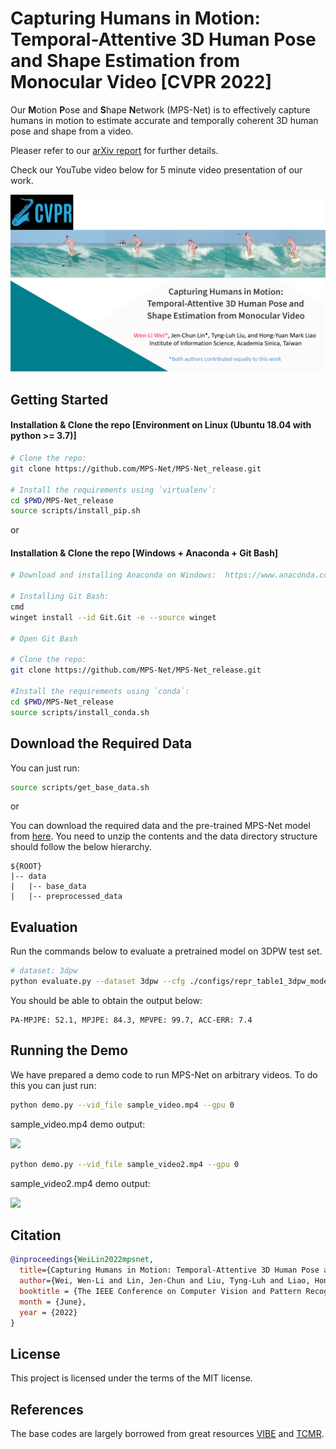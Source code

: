 # Capturing Humans in Motion: Temporal-Attentive 3D Human Pose and Shape Estimation from Monocular Video [CVPR 2022]

Our **M**otion **P**ose and **S**hape **N**etwork (MPS-Net) is to effectively capture humans in motion to estimate accurate and temporally coherent 3D human pose and shape from a video.

Pleaser refer to our [arXiv report](https://arxiv.org/abs/2203.08534) for further details.

Check our YouTube video below for 5 minute video presentation of our work.

[![PaperVideo](https://github.com/MPS-Net/MPS-Net/blob/gh-pages/Fig.png)](https://www.youtube.com/watch?v=lBZikM1vM60)

## Getting Started 

#### Installation & Clone the repo [Environment on Linux (Ubuntu 18.04 with python >= 3.7)]

```bash
# Clone the repo:
git clone https://github.com/MPS-Net/MPS-Net_release.git

# Install the requirements using `virtualenv`: 
cd $PWD/MPS-Net_release
source scripts/install_pip.sh
```
or

#### Installation & Clone the repo [Windows + Anaconda + Git Bash]

```bash
# Download and installing Anaconda on Windows:  https://www.anaconda.com/products/distribution#windows

# Installing Git Bash: 
cmd
winget install --id Git.Git -e --source winget

# Open Git Bash

# Clone the repo:
git clone https://github.com/MPS-Net/MPS-Net_release.git

#Install the requirements using `conda`: 
cd $PWD/MPS-Net_release
source scripts/install_conda.sh
```

## Download the Required Data 

You can just run:

```bash
source scripts/get_base_data.sh
```

or

You can download the required data and the pre-trained MPS-Net model from [here](https://drive.google.com/drive/folders/1YTdq-9vP3E_eGDZXhxbHmxqDY6UIN_Cb?usp=sharing). 
You need to unzip the contents and the data directory structure should follow the below hierarchy.

```
${ROOT}  
|-- data  
|   |-- base_data  
|   |-- preprocessed_data  
```

## Evaluation

Run the commands below to evaluate a pretrained model on 3DPW test set.

```bash
# dataset: 3dpw
python evaluate.py --dataset 3dpw --cfg ./configs/repr_table1_3dpw_model.yaml --gpu 0
```

You should be able to obtain the output below:

```shell script
PA-MPJPE: 52.1, MPJPE: 84.3, MPVPE: 99.7, ACC-ERR: 7.4
```

## Running the Demo

We have prepared a demo code to run MPS-Net on arbitrary videos. 
To do this you can just run:

```bash
python demo.py --vid_file sample_video.mp4 --gpu 0
```

sample_video.mp4 demo output:

<p float="left">
  <img src="assets/MPS-Net_sample_video_output.gif" width="30%" />
</p>

```bash
python demo.py --vid_file sample_video2.mp4 --gpu 0
```

sample_video2.mp4 demo output:

<p float="left">
  <img src="assets/MPS-Net_sample_video2_output.gif" width="30%" />
</p>

## Citation

```bibtex
@inproceedings{WeiLin2022mpsnet,
  title={Capturing Humans in Motion: Temporal-Attentive 3D Human Pose and Shape Estimation from Monocular Video},
  author={Wei, Wen-Li and Lin, Jen-Chun and Liu, Tyng-Luh and Liao, Hong-Yuan Mark},
  booktitle = {The IEEE Conference on Computer Vision and Pattern Recognition (CVPR)},
  month = {June},
  year = {2022}
}
```

## License
This project is licensed under the terms of the MIT license.

## References
The base codes are largely borrowed from great resources [VIBE](https://github.com/mkocabas/VIBE) and [TCMR](https://github.com/hongsukchoi/TCMR_RELEASE).
